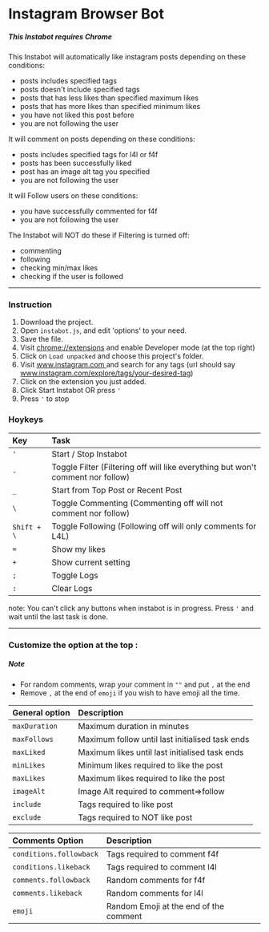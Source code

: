 # Instagram Browser Bot

##### *This Instabot requires Chrome*

This Instabot will automatically like instagram posts depending on these conditions:
  * posts includes specified tags
  * posts doesn't include specified tags
  * posts that has less likes than specified maximum likes
  * posts that has more likes than specified minimum likes
  * you have not liked this post before
  * you are not following the user

It will comment on posts depending on these conditions:
  * posts includes specified tags for l4l or f4f
  * posts has been successfully liked
  * post has an image alt tag you specified
  * you are not following the user

It will Follow users on these conditions:
  * you have successfully commented for f4f
  * you are not following the user

The Instabot will NOT do these if Filtering is turned off:
  * commenting
  * following
  * checking min/max likes
  * checking if the user is followed

---
### Instruction
  1. Download the project.
  2. Open `instabot.js`, and edit 'options' to your need.
  3. Save the file.
  4. Visit [chrome://extensions](chrome://extensions) and enable Developer mode (at the top right)
  5. Click on `Load unpacked` and choose this project's folder.
  4. Visit [ www.instagram.com ](www.instagram.com) and search for any tags (url should say www.instagram.com/explore/tags/your-desired-tag)
  5. Click on the extension you just added.
  7. Click Start Instabot OR press `'`
  8. Press `'` to stop

### Hoykeys

  | Key         | Task                                                                            |
  | :---------- | :-----------                                                                    |
  | `'`         | Start / Stop Instabot                                                           |
  | `-`         | Toggle Filter (Filtering off will like everything but won't comment nor follow) |
  | `_`         | Start from Top Post or Recent Post                                              |
  | `\`         | Toggle Commenting (Commenting off will not comment nor follow)                  |
  | `Shift + \` | Toggle Following (Following off will only comments for L4L)                     |
  | `=`         | Show my likes                                                                   |
  | `+`         | Show current setting                                                            |
  | `;`         | Toggle Logs                                                                     |
  | `:`         | Clear Logs                                                                      |

note: You can't click any buttons when instabot is in progress. Press `'` and wait until the last task is done.

---

### Customize the option at the top :
##### Note 
 * For random comments, wrap your comment in `""` and put `,` at the end
 * Remove `,` at the end of `emoji` if you wish to have emoji all the time.

  | General option   | Description                                     |
  | :--------------- | :---------------------------------------------  |
  | `maxDuration`    | Maximum duration in minutes                     |
  | `maxFollows`     | Maximum follow until last initialised task ends |
  | `maxLiked`       | Maximum likes until last initialised task ends  |
  | `minLikes`       | Minimum likes required to like the post         |
  | `maxLikes`       | Maximum likes required to like the post         |
  | `imageAlt`       | Image Alt required to comment=>follow           |
  | `include`        | Tags required to like post                      |
  | `exclude`        | Tags required to NOT like post                  |

  | Comments Option         | Description                                    |
  | :---------------        | :--------------------------------------------- |
  | `conditions.followback` | Tags required to comment f4f                   |
  | `conditions.likeback`   | Tags required to comment l4l                   |
  | `comments.followback`   | Random comments for f4f                        |
  | `comments.likeback`     | Random comments for l4l                        |
  | `emoji`                 | Random Emoji at the end of the comment         |

